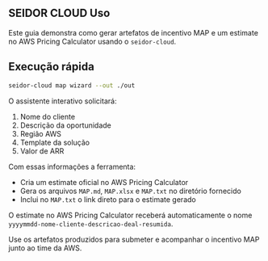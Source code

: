 ## SEIDOR CLOUD Uso

Este guia demonstra como gerar artefatos de incentivo MAP e um estimate no AWS Pricing Calculator usando o `seidor-cloud`.

## Execução rápida

```bash
seidor-cloud map wizard --out ./out
```

O assistente interativo solicitará:

1. Nome do cliente
2. Descrição da oportunidade
3. Região AWS
4. Template da solução
5. Valor de ARR

Com essas informações a ferramenta:

- Cria um estimate oficial no AWS Pricing Calculator
- Gera os arquivos `MAP.md`, `MAP.xlsx` e `MAP.txt` no diretório fornecido
- Inclui no `MAP.txt` o link direto para o estimate gerado

O estimate no AWS Pricing Calculator receberá automaticamente o nome `yyyymmdd-nome-cliente-descricao-deal-resumida`.

Use os artefatos produzidos para submeter e acompanhar o incentivo MAP junto ao time da AWS.

